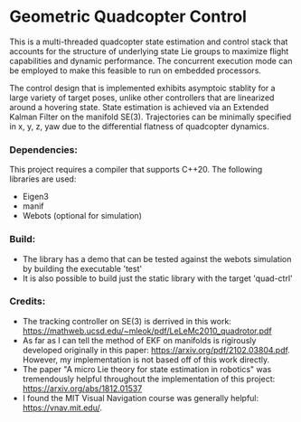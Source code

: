 # Geometric Quadcopter Control
This is a multi-threaded quadcopter state estimation and control stack that accounts for the structure of underlying state Lie groups to maximize flight capabilities and dynamic performance. The concurrent execution mode can be employed to make this feasible to run on embedded processors.

The control design that is implemented exhibits asymptoic stablity for a large variety of target poses, unlike other controllers that are linearized around a hovering state. State estimation is achieved via an Extended Kalman Filter on the manifold SE(3). Trajectories can be minimally specified in x, y, z, yaw due to the differential flatness of quadcopter dynamics. 

### Dependencies: 

This project requires a compiler that supports C++20. The following libraries are used: 
- Eigen3
- manif 
- Webots (optional for simulation)

### Build:
- The library has a demo that can be tested against the webots simulation by building the executable 'test'
- It is also possible to build just the static library with the target 'quad-ctrl'

### Credits:
- The tracking controller on SE(3) is derrived in this work: https://mathweb.ucsd.edu/~mleok/pdf/LeLeMc2010_quadrotor.pdf
- As far as I can tell the method of EKF on manifolds is rigirously developed originally in this paper: https://arxiv.org/pdf/2102.03804.pdf. However, my implementation is not based off of this work directly.
- The paper "A micro Lie theory for state estimation in robotics" was tremendously helpful throughout the implementation of this project: https://arxiv.org/abs/1812.01537
- I found the MIT Visual Navigation course was generally helpful: https://vnav.mit.edu/. 